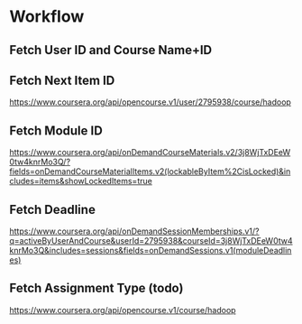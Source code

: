 # Workflow

## Fetch User ID and Course Name+ID

## Fetch Next Item ID
https://www.coursera.org/api/opencourse.v1/user/2795938/course/hadoop

## Fetch Module ID
https://www.coursera.org/api/onDemandCourseMaterials.v2/3j8WjTxDEeW0tw4knrMo3Q/?fields=onDemandCourseMaterialItems.v2(lockableByItem%2CisLocked)&includes=items&showLockedItems=true

## Fetch Deadline
https://www.coursera.org/api/onDemandSessionMemberships.v1/?q=activeByUserAndCourse&userId=2795938&courseId=3j8WjTxDEeW0tw4knrMo3Q&includes=sessions&fields=onDemandSessions.v1(moduleDeadlines)

## Fetch Assignment Type (todo)
https://www.coursera.org/api/opencourse.v1/course/hadoop